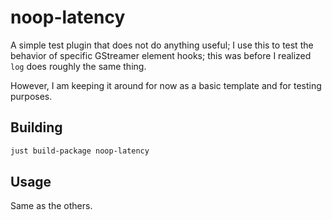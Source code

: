# noop-latency

A simple test plugin that does not do anything useful; I use this to test the behavior of specific GStreamer element
hooks; this was before I realized `log` does roughly the same thing.

However, I am keeping it around for now as a basic template and for testing purposes.

## Building

```bash
just build-package noop-latency
```

## Usage

Same as the others.
